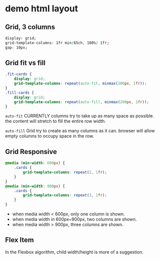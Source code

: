 # demo html layout

## Grid, 3 columns
```css
display: grid;
grid-template-columns: 1fr min(65ch, 100%) 1fr;
gap: 10px;  
```

## Grid fit vs fill
```css
.fit-cards {
    display: grid;
    grid-template-columns: repeat(auto-fit, minmax(200px, 1fr));
}
.fill-cards {
    display: grid;
    grid-template-columns: repeat(auto-fill, minmax(200px, 1fr));
}
```

`auto-fit`
CURRENTLY columns try to take up as many space as possible. the content will stretch to fill the entire row width.

`auto-fill`
Grid try to create as many columns as it can. browser will allow empty columns to occupy space in the row.

## Grid Responsive
```css
@media (min-width: 600px) {
    .cards {
        grid-template-columns: repeat(2, 1fr);
    }
}
@media (min-width: 900px) {
    .cards {
        grid-template-columns: repeat(3, 1fr);
    }
}
```
* when media width < 600px, only one column is shown.
* when media width in 600px~900px, two columns are shown.
* when media width > 900px, three columns are shown.

## Flex Item

 In the Flexbox algorithm, child width/height is more of a suggestion.
